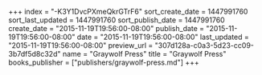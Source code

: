 +++
index = "-K3Y1DvcPXmeQkrGTrF6"
sort_create_date = 1447991760
sort_last_updated = 1447991760
sort_publish_date = 1447991760
create_date = "2015-11-19T19:56:00-08:00"
publish_date = "2015-11-19T19:56:00-08:00"
date = "2015-11-19T19:56:00-08:00"
last_updated = "2015-11-19T19:56:00-08:00"
preview_url = "307d128a-c0a3-5d23-cc09-3b7df5d8c32d"
name = "Graywolf Press"
title = "Graywolf Press"
books_publisher = ["publishers/graywolf-press.md"]
+++
